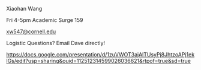 Xiaohan Wang



Fri 4-5pm Academic Surge 159



xw547@cornell.edu



Logistic Questions? Email Dave directly!

https://docs.google.com/presentation/d/1zuVWOT3ajAlTUsyPj8JhtzoAPj1eklGs/edit?usp=sharing&ouid=112512314599026036621&rtpof=true&sd=true
